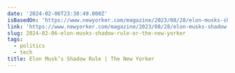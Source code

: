 ```yaml
---
date: '2024-02-06T23:38:49.000Z'
isBasedOn: 'https://www.newyorker.com/magazine/2023/08/28/elon-musks-shadow-rule'
link: 'https://www.newyorker.com/magazine/2023/08/28/elon-musks-shadow-rule'
slug: 2024-02-06-elon-musks-shadow-rule-or-the-new-yorker
tags:
  - politics
  - tech
title: Elon Musk’s Shadow Rule | The New Yorker
---
```


